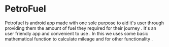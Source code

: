 # PetroFuel
Petrofuel is android app made with one sole purpose to aid it's user through providing them the amount of fuel they required for their journey . It's an user friendly app and convenient to use . In this we uses some basic mathematical function to calculate mileage and for other functionality .
